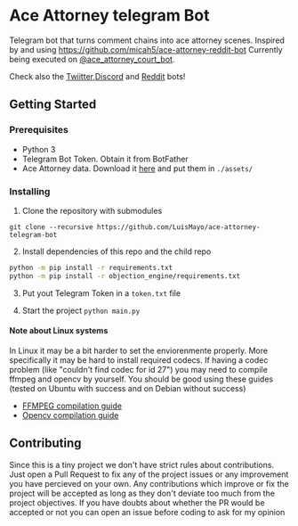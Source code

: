 # Ace Attorney telegram Bot
 Telegram bot that turns comment chains into ace attorney scenes. Inspired by and using https://github.com/micah5/ace-attorney-reddit-bot
 Currently being executed on [@ace_attorney_court_bot](https://t.me/ace_attorney_court_bot).
 
 Check also the [Twiitter](https://github.com/LuisMayo/ace-attorney-twitter-bot),[Discord](https://github.com/LuisMayo/ace-attorney-discord-bot) and [Reddit](https://github.com/micah5/ace-attorney-reddit-bot) bots!
 
## Getting Started

### Prerequisites

 - Python 3
 - Telegram Bot Token. Obtain it from BotFather
 - Ace Attorney data. Download it [here](https://drive.google.com/drive/folders/1jNpnB3pjHFvOyrfZ-WxlOXNaZ-XH4INx?usp=sharing) and put them in `./assets/`
 
 
### Installing

1. Clone the repository with submodules

```
git clone --recursive https://github.com/LuisMayo/ace-attorney-telegram-bot
```
2. Install dependencies of this repo and the child repo
``` bash
python -m pip install -r requirements.txt
python -m pip install -r objection_engine/requirements.txt
```

3. Put yout Telegram Token in a `token.txt` file

4. Start the project
`python main.py`

#### Note about Linux systems
In Linux it may be a bit harder to set the enviorenmente properly. More specifically it may be hard to install required codecs.
If having a codec problem (like "couldn't find codec for id 27") you may need to compile ffmpeg and opencv by yourself.
You should be good using these guides (tested on Ubuntu with success and on Debian without success)
  - [FFMPEG compilation guide](https://trac.ffmpeg.org/wiki/CompilationGuide/Ubuntu)
  - [Opencv compilation guide](https://docs.opencv.org/master/d2/de6/tutorial_py_setup_in_ubuntu.html)

## Contributing
Since this is a tiny project we don't have strict rules about contributions. Just open a Pull Request to fix any of the project issues or any improvement you have percieved on your own. Any contributions which improve or fix the project will be accepted as long as they don't deviate too much from the project objectives. If you have doubts about whether the PR would be accepted or not you can open an issue before coding to ask for my opinion
